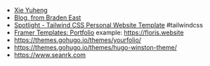 * [Xie Yuheng](https://xieyuheng.com/)
* [Blog, from Braden East](https://bradeneast.com/blog/)
* [Spotlight - Tailwind CSS Personal Website Template](https://tailwindui.com/templates/spotlight) #tailwindcss
* [Framer Templates: Portfolio](https://www.framer.com/templates/portfolio-website/)
example: https://floris.website
* https://themes.gohugo.io/themes/yourfolio/
* https://themes.gohugo.io/themes/hugo-winston-theme/
* https://www.seanrk.com
